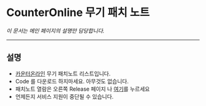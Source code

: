 # CounterOnline 무기 패치 노트
*이 문서는 메인 페이지의 설명만 담당합니다.*

--------



설명
--------
 - [카운터온라인](https://zbc.caramel.moe) 무기 패치노트 리스트입니다.
 - Code 를 다운로드 하지마세요. 아무것도 없습니다.
 - 패치노트 열람은 오른쪽 Release 페이지 나 [여기](https://github.com/GalaxyCaramel/caramelCounterPatchnote/releases)를 누르세요
 - 언제든지 서비스 지원이 중단될 수 있습니다.

